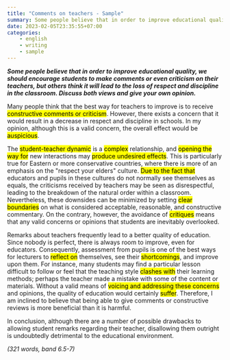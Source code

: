 ```yaml
---
title: "Comments on teachers - Sample"
summary: Some people believe that in order to improve educational quality, we should encourage students to make comments or even criticism on their teachers, but others think it will lead to the loss of respect and discipline in the classroom. Discuss both views and give your own opinion.
date: 2023-02-05T23:35:55+07:00
categories:
    - english
    - writing
    - sample
---
```


***Some people believe that in order to improve educational quality, we should encourage students to make comments or even criticism on their teachers, but others think it will lead to the loss of respect and discipline in the classroom. Discuss both views and give your own opinion.***

Many people think that the best way for teachers to improve is to receive <mark>constructive comments or criticism</mark>. However, there exists a concern that it would result in a decrease in respect and discipline in schools. In my opinion, although this is a valid concern, the overall effect would be <mark>auspicious</mark>.

The <mark>student-teacher dynamic</mark> is a <mark>complex</mark> relationship, and <mark>opening the way for</mark> new interactions may <mark>produce undesired effects</mark>. This is particularly true for Eastern or more conservative countries, where there is more of an emphasis on the "respect your elders" culture. <mark>Due to the fact that</mark> educators and pupils in these cultures do not normally see themselves as equals, the criticisms received by teachers may be seen as disrespectful, leading to the breakdown of the natural order within a classroom. Nevertheless, these downsides can be minimized by setting <mark>clear boundaries</mark> on what is considered acceptable, reasonable, and constructive commentary. On the contrary, however, the avoidance of <mark>critiques</mark> means that any valid concerns or opinions that students are inevitably overlooked.

Remarks about teachers frequently lead to a better quality of education. Since nobody is perfect, there is always room to improve, even for educators. Consequently, assessment from pupils is one of the best ways for lecturers to <mark>reflect on</mark> themselves, see their <mark>shortcomings</mark>, and improve upon them. For instance, many students may find a particular lesson difficult to follow or feel that the teaching style <mark>clashes with</mark> their learning methods; perhaps the teacher made a mistake with some of the content or materials. Without a valid means of <mark>voicing and addressing these concerns</mark> and opinions, the quality of education would certainly <mark>suffer</mark>. Therefore, I am inclined to believe that being able to give comments or constructive reviews is more beneficial than it is harmful.

In conclusion, although there are a number of possible drawbacks to allowing student remarks regarding their teacher, disallowing them outright is undoubtedly detrimental to the educational environment.

*(321 words, band 6.5-7)*